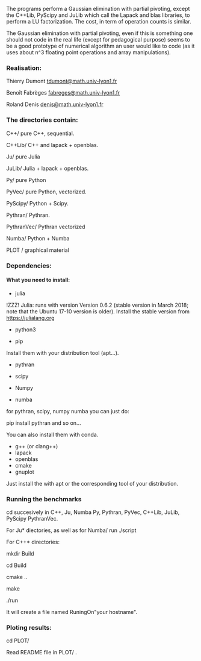 
The programs perform a Gaussian elimination with partial pivoting, except the
C++Lib, PyScipy and JuLib which call the Lapack and blas libraries, to perform
a LU factorization. The cost, in term of operation counts is similar.

The  Gaussian elimination with partial pivoting, even if this is something one
should not code in the real life (except for pedagogical purpose) seems to be
a good prototype of numerical algorithm an user would like to code (as it uses
about n^3 floating point operations and array manipulations).

### Realisation:

Thierry Dumont   tdumont@math.univ-lyon1.fr

Benoît Fabrèges  fabreges@math.univ-lyon1.fr

Roland Denis     denis@math.univ-lyon1.fr

### The directories contain:

C++/      pure C++, sequential.

C++Lib/   C++ and lapack + openblas.

Ju/       pure Julia

JuLib/    Julia +  lapack + openblas.


Py/       pure Python

PyVec/    pure Python, vectorized.

PyScipy/  Python + Scipy.

Pythran/  Pythran.

PythranVec/ Pythran vectorized

Numba/    Python + Numba

PLOT /    graphical material

### Dependencies:

#### What you need to install:

- julia

!ZZZ! Julia: runs with version Version 0.6.2 (stable version in March 2018; note
that the Ubuntu 17-10 version is older). Install the stable version from
https://julialang.org


- python3

- pip

Install them with your distribution tool (apt...).

- pythran

- scipy

- Numpy

- numba

for pythran, scipy, numpy numba you can just do:

pip install pythran  and so on...

You can also install them with conda.


- g++ (or clang++)
- lapack
- openblas
- cmake
- gnuplot

Just install the with apt or the corresponding tool of your distribution.

### Running the benchmarks

cd succesively in C++, Ju, Numba Py, Pythran, PyVec, C++Lib, JuLib,
PyScipy PythranVec.

For Ju* diectories, as well as for Numba/ run  ./script


For C++* directories:

mkdir Build

cd Build

cmake ..

make

./run

It will create a file named RuningOn"your hostname".

### Ploting results:

cd PLOT/

Read README file in PLOT/ .
